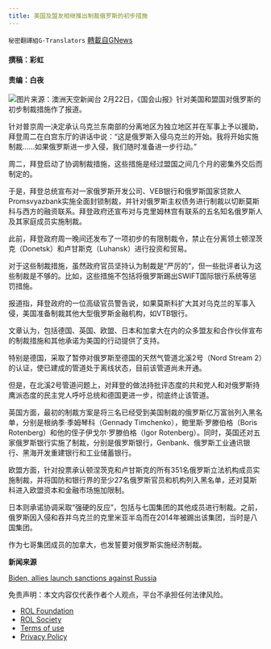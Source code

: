 ```yaml
---
title: 美国及盟友相继推出制裁俄罗斯的初步措施
---
```

`秘密翻譯組G-Translators` [轉載自GNews](https://gnews.org/zh-hans/2051281/)

#### 撰稿：彩虹

#### 责编：白夜       
![](https://assets.gnews.org/wp-content/uploads/2022/02/16455956291.png)图片来源：澳洲天空新闻台
2月22日，《国会山报》针对美国和盟国对俄罗斯的初步制裁措施作了报道。

针对普京周一决定承认乌克兰东南部的分离地区为独立地区并在军事上予以援助，拜登周二在白宫东厅的讲话中说：“这是俄罗斯入侵乌克兰的开始。我将开始实施制裁……如果俄罗斯进一步入侵，我们随时准备进一步行动。”

周二，拜登启动了协调制裁措施，这些措施是经过盟国之间几个月的密集外交后而制定的。

于是，拜登总统宣布对一家俄罗斯开发公司、VEB银行和俄罗斯国家贷款人Promsvyazbank实施全面封锁制裁，并针对俄罗斯主权债务进行制裁以切断莫斯科与西方的融资联系。拜登政府还宣布对与克里姆林宫有联系的五名知名俄罗斯人及其家庭成员实施制裁。

此前，拜登政府周一晚间还发布了一项初步的有限制裁令，禁止在分离领土顿涅茨克（Donetsk）和卢甘斯克（Luhansk）进行投资和贸易。

对于这些制裁措施，虽然政府官员坚持认为制裁是“严厉的”，但一些批评者认为这些制裁是不够的。比如，这些措施不包括将俄罗斯踢出SWIFT国际银行系统等惩罚措施。

报道指，拜登政府的一位高级官员警告说，如果莫斯科扩大其对乌克兰的军事入侵，美国准备制裁其他大型俄罗斯金融机构，如VTB银行。

文章认为，包括德国、英国、欧盟、日本和加拿大在内的众多盟友和合作伙伴宣布的制裁措施和其他承诺为美国的行动提供了支持。

特别是德国，采取了暂停对俄罗斯至德国的天然气管道北溪2号（Nord Stream 2）的认证，使已建成的管道处于离线状态，目前该管道尚未开通。

但是，在北溪2号管道问题上，对拜登的做法持批评态度的共和党人和对俄罗斯持鹰派态度的民主党人呼吁总统和德国更进一步，彻底终止该管道。

英国方面，最初的制裁方案是将三名已经受到美国制裁的俄罗斯亿万富翁列入黑名单，分别是根纳季·季姆琴科（Gennady Timchenko），鲍里斯·罗滕伯格（Boris Rotenberg）和他的侄子伊戈尔·罗滕伯格（Igor Rotenberg）。同时，英国还对五家俄罗斯银行实施了制裁，分别是俄罗斯银行，Genbank、俄罗斯工业通讯银行、黑海开发重建银行和工业储蓄银行。

欧盟方面，针对投票承认顿涅茨克和卢甘斯克的所有351名俄罗斯立法机构成员实施制裁，并将国防和银行界的至少27名俄罗斯官员和机构列入黑名单，还对莫斯科进入欧盟资本和金融市场施加限制。

日本则承诺协调采取“强硬的反应”，包括与七国集团的其他成员进行制裁。之前，俄罗斯因入侵和吞并乌克兰的克里米亚半岛而在2014年被踢出该集团，当时是八国集团。

作为七哥集团成员的加拿大，也发誓要对俄罗斯实施经济制裁。

**新闻来源**

[Biden, allies launch sanctions against Russia](https://thehill.com/policy/international/595403-biden-allies-launch-sanctions-against-russia?rl=1)

 

免责声明：本文内容仅代表作者个人观点，平台不承担任何法律风险。

- [ROL Foundation](https://rolfoundation.org/)
- [ROL Society](https://rolsociety.org/)
- [Terms of use](https://gnews.org/terms-of-use-3/)
- [Privacy Policy](https://gnews.org/privacy-policy/)
